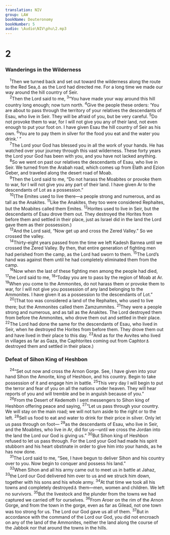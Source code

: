 ```yaml
---
translation: NIV
group: LAW
bookName: Deuteronomy 
bookNumber: 5
audio: \Audio\NIV\phu\2.mp3
---
```


<div class="title"><h1>2</h1><h3>Wanderings in the Wilderness </h3></div>
<span class="verse phu_2_1"> <sup>1</sup>Then we turned back and set out toward the wilderness along the route to the Red Sea,<a data-toggle="tooltip" data-placement="bottom" title="Or the Sea of Reeds">⚓</a> as the Lord had directed me. For a long time we made our way around the hill country of Seir. <br/></span>
<span class="verse phu_2_2"> <sup>2</sup>Then the Lord said to me, </span>
<span class="verse phu_2_3"><sup>3</sup>“You have made your way around this hill country long enough; now turn north. </span>
<span class="verse phu_2_4"><sup>4</sup>Give the people these orders: ‘You are about to pass through the territory of your relatives the descendants of Esau, who live in Seir. They will be afraid of you, but be very careful. </span>
<span class="verse phu_2_5"><sup>5</sup>Do not provoke them to war, for I will not give you any of their land, not even enough to put your foot on. I have given Esau the hill country of Seir as his own. </span>
<span class="verse phu_2_6"><sup>6</sup>You are to pay them in silver for the food you eat and the water you drink.’ ” <br/></span>
<span class="verse phu_2_7"> <sup>7</sup>The Lord your God has blessed you in all the work of your hands. He has watched over your journey through this vast wilderness. These forty years the Lord your God has been with you, and you have not lacked anything. <br/></span>
<span class="verse phu_2_8"> <sup>8</sup>So we went on past our relatives the descendants of Esau, who live in Seir. We turned from the Arabah road, which comes up from Elath and Ezion Geber, and traveled along the desert road of Moab. <br/></span>
<span class="verse phu_2_9"> <sup>9</sup>Then the Lord said to me, “Do not harass the Moabites or provoke them to war, for I will not give you any part of their land. I have given Ar to the descendants of Lot as a possession.” <br/></span>
<span class="verse phu_2_10"> <sup>10</sup>(The Emites used to live there—a people strong and numerous, and as tall as the Anakites. </span>
<span class="verse phu_2_11"><sup>11</sup>Like the Anakites, they too were considered Rephaites, but the Moabites called them Emites. </span>
<span class="verse phu_2_12"><sup>12</sup>Horites used to live in Seir, but the descendants of Esau drove them out. They destroyed the Horites from before them and settled in their place, just as Israel did in the land the Lord gave them as their possession.) <br/></span>
<span class="verse phu_2_13"> <sup>13</sup>And the Lord said, “Now get up and cross the Zered Valley.” So we crossed the valley. <br/></span>
<span class="verse phu_2_14"> <sup>14</sup>Thirty-eight years passed from the time we left Kadesh Barnea until we crossed the Zered Valley. By then, that entire generation of fighting men had perished from the camp, as the Lord had sworn to them. </span>
<span class="verse phu_2_15"><sup>15</sup>The Lord’s hand was against them until he had completely eliminated them from the camp. <br/></span>
<span class="verse phu_2_16"> <sup>16</sup>Now when the last of these fighting men among the people had died, </span>
<span class="verse phu_2_17"><sup>17</sup>the Lord said to me, </span>
<span class="verse phu_2_18"><sup>18</sup>“Today you are to pass by the region of Moab at Ar. </span>
<span class="verse phu_2_19"><sup>19</sup>When you come to the Ammonites, do not harass them or provoke them to war, for I will not give you possession of any land belonging to the Ammonites. I have given it as a possession to the descendants of Lot.” <br/></span>
<span class="verse phu_2_20"> <sup>20</sup>(That too was considered a land of the Rephaites, who used to live there; but the Ammonites called them Zamzummites. </span>
<span class="verse phu_2_21"><sup>21</sup>They were a people strong and numerous, and as tall as the Anakites. The Lord destroyed them from before the Ammonites, who drove them out and settled in their place. </span>
<span class="verse phu_2_22"><sup>22</sup>The Lord had done the same for the descendants of Esau, who lived in Seir, when he destroyed the Horites from before them. They drove them out and have lived in their place to this day. </span>
<span class="verse phu_2_23"><sup>23</sup>And as for the Avvites who lived in villages as far as Gaza, the Caphtorites coming out from Caphtor<a data-toggle="tooltip" data-placement="bottom" title="That is, Crete">⚓</a> destroyed them and settled in their place.) <br/></span>
<div class="title"><h3>Defeat of Sihon King of Heshbon </h3></div>
<span class="verse phu_2_24"> <sup>24</sup>“Set out now and cross the Arnon Gorge. See, I have given into your hand Sihon the Amorite, king of Heshbon, and his country. Begin to take possession of it and engage him in battle. </span>
<span class="verse phu_2_25"><sup>25</sup>This very day I will begin to put the terror and fear of you on all the nations under heaven. They will hear reports of you and will tremble and be in anguish because of you.” <br/></span>
<span class="verse phu_2_26"> <sup>26</sup>From the Desert of Kedemoth I sent messengers to Sihon king of Heshbon offering peace and saying, </span>
<span class="verse phu_2_27"><sup>27</sup>“Let us pass through your country. We will stay on the main road; we will not turn aside to the right or to the left. </span>
<span class="verse phu_2_28"><sup>28</sup>Sell us food to eat and water to drink for their price in silver. Only let us pass through on foot— </span>
<span class="verse phu_2_29"><sup>29</sup>as the descendants of Esau, who live in Seir, and the Moabites, who live in Ar, did for us—until we cross the Jordan into the land the Lord our God is giving us.” </span>
<span class="verse phu_2_30"><sup>30</sup>But Sihon king of Heshbon refused to let us pass through. For the Lord your God had made his spirit stubborn and his heart obstinate in order to give him into your hands, as he has now done. <br/></span>
<span class="verse phu_2_31"> <sup>31</sup>The Lord said to me, “See, I have begun to deliver Sihon and his country over to you. Now begin to conquer and possess his land.” <br/></span>
<span class="verse phu_2_32"> <sup>32</sup>When Sihon and all his army came out to meet us in battle at Jahaz, </span>
<span class="verse phu_2_33"><sup>33</sup>the Lord our God delivered him over to us and we struck him down, together with his sons and his whole army. </span>
<span class="verse phu_2_34"><sup>34</sup>At that time we took all his towns and completely destroyed<a data-toggle="tooltip" data-placement="bottom" title="The Hebrew term refers to the irrevocable giving over of things or persons to the Lord, often by totally destroying them.">⚓</a> them—men, women and children. We left no survivors. </span>
<span class="verse phu_2_35"><sup>35</sup>But the livestock and the plunder from the towns we had captured we carried off for ourselves. </span>
<span class="verse phu_2_36"><sup>36</sup>From Aroer on the rim of the Arnon Gorge, and from the town in the gorge, even as far as Gilead, not one town was too strong for us. The Lord our God gave us all of them. </span>
<span class="verse phu_2_37"><sup>37</sup>But in accordance with the command of the Lord our God, you did not encroach on any of the land of the Ammonites, neither the land along the course of the Jabbok nor that around the towns in the hills. <br/></span>
